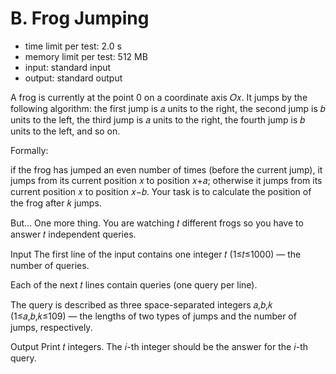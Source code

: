 # B. Frog Jumping
- time limit per test: 2.0 s
- memory limit per test: 512 MB
- input: standard input
- output: standard output

A frog is currently at the point 0 on a coordinate axis 𝑂𝑥. It jumps by the following algorithm: the first jump is 𝑎 units to the right, the second jump is 𝑏 units to the left, the third jump is 𝑎 units to the right, the fourth jump is 𝑏 units to the left, and so on.

Formally:

if the frog has jumped an even number of times (before the current jump), it jumps from its current position 𝑥 to position 𝑥+𝑎;
otherwise it jumps from its current position 𝑥 to position 𝑥−𝑏.
Your task is to calculate the position of the frog after 𝑘 jumps.

But... One more thing. You are watching 𝑡 different frogs so you have to answer 𝑡 independent queries.

Input
The first line of the input contains one integer 𝑡 (1≤𝑡≤1000) — the number of queries.

Each of the next 𝑡 lines contain queries (one query per line).

The query is described as three space-separated integers 𝑎,𝑏,𝑘 (1≤𝑎,𝑏,𝑘≤109) — the lengths of two types of jumps and the number of jumps, respectively.

Output
Print 𝑡 integers. The 𝑖-th integer should be the answer for the 𝑖-th query.